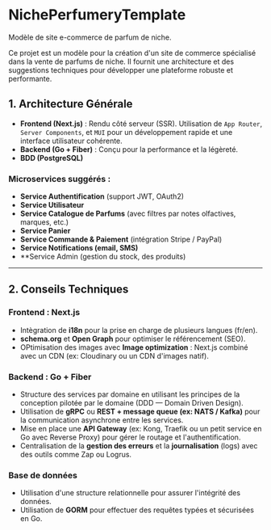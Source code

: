 # NichePerfumeryTemplate

Modèle de site e-commerce de parfum de niche.

Ce projet est un modèle pour la création d'un site de commerce spécialisé dans la vente de parfums de niche. Il fournit une architecture et des suggestions techniques pour développer une plateforme robuste et performante.

## **1. Architecture Générale**

- **Frontend (Next.js)** : Rendu côté serveur (SSR). Utilisation de `App Router`, `Server Components`, et `MUI` pour un développement rapide et une interface utilisateur cohérente.
- **Backend (Go + Fiber)** : Conçu pour la performance et la légèreté.
- **BDD (PostgreSQL)**

### Microservices suggérés :

- **Service Authentification** (support JWT, OAuth2)
- **Service Utilisateur**
- **Service Catalogue de Parfums** (avec filtres par notes olfactives, marques, etc.)
- **Service Panier**
- **Service Commande & Paiement** (intégration Stripe / PayPal)
- **Service Notifications (email, SMS)**
- **Service Admin (gestion du stock, des produits)

---

## **2. Conseils Techniques**

### **Frontend : Next.js**

- Intègration de **i18n** pour la prise en charge de plusieurs langues (fr/en).
- **schema.org** et **Open Graph** pour optimiser le référencement (SEO).
- OPtimisation des images avec **Image optimization** : Next.js combiné avec un CDN (ex: Cloudinary ou un CDN d'images natif).

### **Backend : Go + Fiber**

- Structure des services par domaine en utilisant les principes de la conception pilotée par le domaine (DDD — Domain Driven Design).
- Utilisation de **gRPC** ou **REST + message queue (ex: NATS / Kafka)** pour la communication asynchrone entre les services.
- Mise en place une **API Gateway** (ex: Kong, Traefik ou un petit service en Go avec Reverse Proxy) pour gérer le routage et l'authentification.
- Centralisation de la **gestion des erreurs** et la **journalisation** (logs) avec des outils comme Zap ou Logrus.

### **Base de données**

- Utilisation d'une structure relationnelle pour assurer l'intégrité des données.
- Utilisation de **GORM** pour effectuer des requêtes typées et sécurisées en Go.
